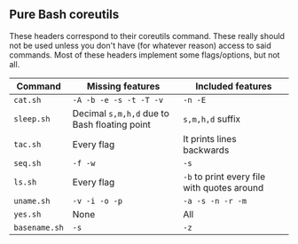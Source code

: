 ## Pure Bash coreutils

These headers correspond to their coreutils command. These really should not be used unless you don't have (for whatever reason) access to said commands. Most of these headers implement some flags/options, but not all.

| Command | Missing features | Included features |
|---------|------------------|-------------------|
| `cat.sh`| `-A -b -e -s -t -T -v` | `-n -E` |
| `sleep.sh`| Decimal `s,m,h,d` due to Bash floating point | `s,m,h,d` suffix |
| `tac.sh`| Every flag | It prints lines backwards |
| `seq.sh`| `-f -w` | `-s` |
| `ls.sh` | Every flag | `-b` to print every file with quotes around |
| `uname.sh` | `-v -i -o -p` | `-a -s -n -r -m` |
| `yes.sh` | None | All |
| `basename.sh` | `-s` | `-z` |
